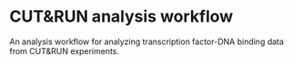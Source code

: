 # CUT&RUN analysis workflow
An analysis workflow for analyzing transcription factor-DNA binding data from CUT&RUN experiments.
